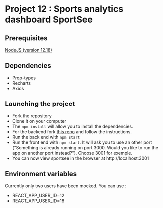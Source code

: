 # Project 12 : Sports analytics dashboard SportSee

## Prerequisites
[NodeJS (version 12.18)](https://nodejs.org/en/)

## Dependencies 
* Prop-types 
* Recharts
* Axios

## Launching the project

* Fork the repository
* Clone it on your computer
* The `npm install` will allow you to install the dependencies.
* For the backend fork [this repo](https://github.com/OpenClassrooms-Student-Center/P9-front-end-dashboard) and follow the instructions. 
* Run the back end with `npm start`
* Run the front end with `npm start`. It will ask you to use an other port ("Something is already running on port 3000. Would you like to run the app on another port instead?"). Choose 3001 for exemple.  
* You can now view sportsee in the browser at http://localhost:3001

## Environment variables
Currently only two users have been mocked. 
You can use :
* REACT_APP_USER_ID=12  
* REACT_APP_USER_ID=18
